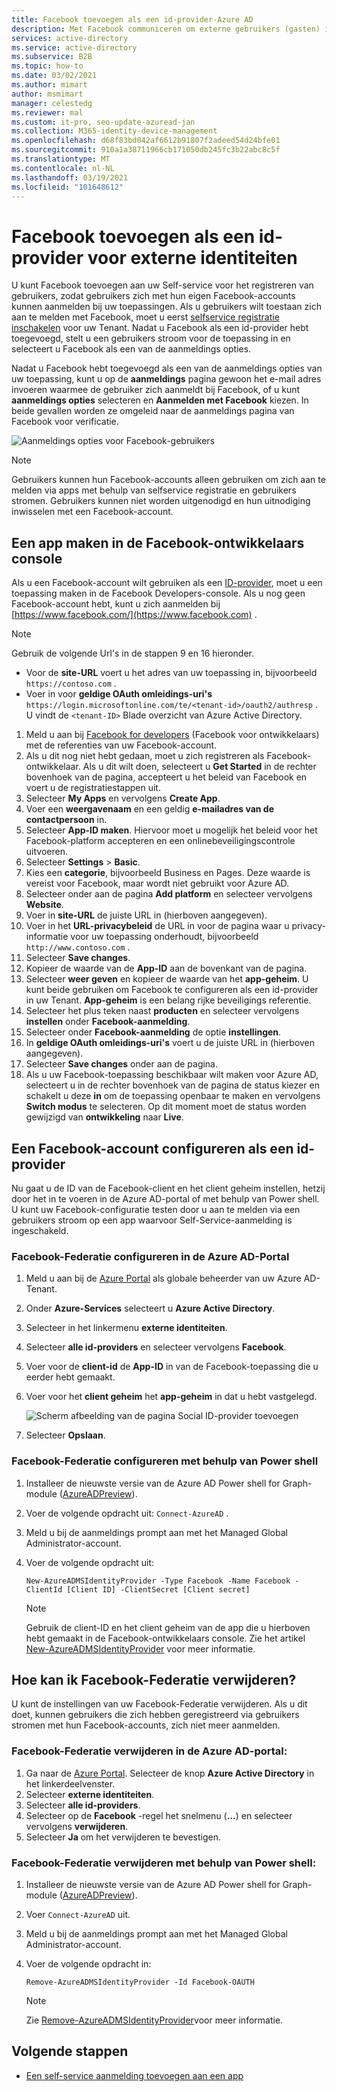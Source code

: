 ```yaml
---
title: Facebook toevoegen als een id-provider-Azure AD
description: Met Facebook communiceren om externe gebruikers (gasten) in te scha kelen voor aanmelding bij uw Azure AD-apps met hun eigen Facebook-accounts.
services: active-directory
ms.service: active-directory
ms.subservice: B2B
ms.topic: how-to
ms.date: 03/02/2021
ms.author: mimart
author: msmimart
manager: celestedg
ms.reviewer: mal
ms.custom: it-pro, seo-update-azuread-jan
ms.collection: M365-identity-device-management
ms.openlocfilehash: d68f83bd042af6612b91807f2adeed54d24bfe01
ms.sourcegitcommit: 910a1a38711966cb171050db245fc3b22abc8c5f
ms.translationtype: MT
ms.contentlocale: nl-NL
ms.lasthandoff: 03/19/2021
ms.locfileid: "101648612"
---
```

# <a name="add-facebook-as-an-identity-provider-for-external-identities"></a>Facebook toevoegen als een id-provider voor externe identiteiten

U kunt Facebook toevoegen aan uw Self-service voor het registreren van gebruikers, zodat gebruikers zich met hun eigen Facebook-accounts kunnen aanmelden bij uw toepassingen. Als u gebruikers wilt toestaan zich aan te melden met Facebook, moet u eerst [selfservice registratie inschakelen](self-service-sign-up-user-flow.md) voor uw Tenant. Nadat u Facebook als een id-provider hebt toegevoegd, stelt u een gebruikers stroom voor de toepassing in en selecteert u Facebook als een van de aanmeldings opties.

Nadat u Facebook hebt toegevoegd als een van de aanmeldings opties van uw toepassing, kunt u op de **aanmeldings** pagina gewoon het e-mail adres invoeren waarmee de gebruiker zich aanmeldt bij Facebook, of u kunt **aanmeldings opties** selecteren en **Aanmelden met Facebook** kiezen. In beide gevallen worden ze omgeleid naar de aanmeldings pagina van Facebook voor verificatie.

![Aanmeldings opties voor Facebook-gebruikers](media/facebook-federation/sign-in-with-facebook-overview.png)

> [!NOTE]
> Gebruikers kunnen hun Facebook-accounts alleen gebruiken om zich aan te melden via apps met behulp van selfservice registratie en gebruikers stromen. Gebruikers kunnen niet worden uitgenodigd en hun uitnodiging inwisselen met een Facebook-account.

## <a name="create-an-app-in-the-facebook-developers-console"></a>Een app maken in de Facebook-ontwikkelaars console

Als u een Facebook-account wilt gebruiken als een [ID-provider](identity-providers.md), moet u een toepassing maken in de Facebook Developers-console. Als u nog geen Facebook-account hebt, kunt u zich aanmelden bij [https://www.facebook.com/](https://www.facebook.com) .

> [!NOTE]  
> Gebruik de volgende Url's in de stappen 9 en 16 hieronder.
> - Voor de **site-URL** voert u het adres van uw toepassing in, bijvoorbeeld `https://contoso.com` .
> - Voer in voor **geldige OAuth omleidings-uri's** `https://login.microsoftonline.com/te/<tenant-id>/oauth2/authresp` . U vindt de `<tenant-ID>` Blade overzicht van Azure Active Directory.


1. Meld u aan bij [Facebook for developers](https://developers.facebook.com/) (Facebook voor ontwikkelaars) met de referenties van uw Facebook-account.
2. Als u dit nog niet hebt gedaan, moet u zich registreren als Facebook-ontwikkelaar. Als u dit wilt doen, selecteert u **Get Started** in de rechter bovenhoek van de pagina, accepteert u het beleid van Facebook en voert u de registratiestappen uit.
3. Selecteer **My Apps** en vervolgens **Create App**.
4. Voer een **weergavenaam** en een geldig **e-mailadres van de contactpersoon** in.
5. Selecteer **App-ID maken**. Hiervoor moet u mogelijk het beleid voor het Facebook-platform accepteren en een onlinebeveiligingscontrole uitvoeren.
6. Selecteer **Settings** > **Basic**.
7. Kies een **categorie**, bijvoorbeeld Business en Pages. Deze waarde is vereist voor Facebook, maar wordt niet gebruikt voor Azure AD.
8. Selecteer onder aan de pagina **Add platform** en selecteer vervolgens **Website**.
9. Voer in **site-URL** de juiste URL in (hierboven aangegeven).
10. Voer in het **URL-privacybeleid** de URL in voor de pagina waar u privacy-informatie voor uw toepassing onderhoudt, bijvoorbeeld `http://www.contoso.com` .
11. Selecteer **Save changes**.
12. Kopieer de waarde van de **App-ID** aan de bovenkant van de pagina.
13. Selecteer **weer geven** en kopieer de waarde van het **app-geheim**. U kunt beide gebruiken om Facebook te configureren als een id-provider in uw Tenant. **App-geheim** is een belang rijke beveiligings referentie.
14. Selecteer het plus teken naast **producten** en selecteer vervolgens **instellen** onder **Facebook-aanmelding**.
15. Selecteer onder **Facebook-aanmelding** de optie **instellingen**.
16. In **geldige OAuth omleidings-uri's** voert u de juiste URL in (hierboven aangegeven).
17. Selecteer **Save changes** onder aan de pagina.
18. Als u uw Facebook-toepassing beschikbaar wilt maken voor Azure AD, selecteert u in de rechter bovenhoek van de pagina de status kiezer en schakelt u deze **in** om de toepassing openbaar te maken en vervolgens **Switch modus** te selecteren. Op dit moment moet de status worden gewijzigd van **ontwikkeling** naar **Live**.
    
## <a name="configure-a-facebook-account-as-an-identity-provider"></a>Een Facebook-account configureren als een id-provider
Nu gaat u de ID van de Facebook-client en het client geheim instellen, hetzij door het in te voeren in de Azure AD-portal of met behulp van Power shell. U kunt uw Facebook-configuratie testen door u aan te melden via een gebruikers stroom op een app waarvoor Self-Service-aanmelding is ingeschakeld.

### <a name="to-configure-facebook-federation-in-the-azure-ad-portal"></a>Facebook-Federatie configureren in de Azure AD-Portal
1. Meld u aan bij de [Azure Portal](https://portal.azure.com) als globale beheerder van uw Azure AD-Tenant.
2. Onder **Azure-Services** selecteert u **Azure Active Directory**.
3. Selecteer in het linkermenu **externe identiteiten**.
4. Selecteer **alle id-providers** en selecteer vervolgens **Facebook**.
5. Voer voor de **client-id** de **App-ID** in van de Facebook-toepassing die u eerder hebt gemaakt.
6. Voer voor het **client geheim** het **app-geheim** in dat u hebt vastgelegd.

   ![Scherm afbeelding van de pagina Social ID-provider toevoegen](media/facebook-federation/add-social-identity-provider-page.png)

7. Selecteer **Opslaan**.
### <a name="to-configure-facebook-federation-by-using-powershell"></a>Facebook-Federatie configureren met behulp van Power shell
1. Installeer de nieuwste versie van de Azure AD Power shell for Graph-module ([AzureADPreview](https://www.powershellgallery.com/packages/AzureADPreview)).
2. Voer de volgende opdracht uit: `Connect-AzureAD` .
3. Meld u bij de aanmeldings prompt aan met het Managed Global Administrator-account.  
4. Voer de volgende opdracht uit: 
   
   `New-AzureADMSIdentityProvider -Type Facebook -Name Facebook -ClientId [Client ID] -ClientSecret [Client secret]`
 
   > [!NOTE]
   > Gebruik de client-ID en het client geheim van de app die u hierboven hebt gemaakt in de Facebook-ontwikkelaars console. Zie het artikel [New-AzureADMSIdentityProvider](/powershell/module/azuread/new-azureadmsidentityprovider?view=azureadps-2.0-preview) voor meer informatie. 

## <a name="how-do-i-remove-facebook-federation"></a>Hoe kan ik Facebook-Federatie verwijderen?
U kunt de instellingen van uw Facebook-Federatie verwijderen. Als u dit doet, kunnen gebruikers die zich hebben geregistreerd via gebruikers stromen met hun Facebook-accounts, zich niet meer aanmelden. 

### <a name="to-delete-facebook-federation-in-the-azure-ad-portal"></a>Facebook-Federatie verwijderen in de Azure AD-portal: 
1. Ga naar de [Azure Portal](https://portal.azure.com). Selecteer de knop **Azure Active Directory** in het linkerdeelvenster. 
2. Selecteer **externe identiteiten**.
3. Selecteer **alle id-providers**.
4. Selecteer op de **Facebook** -regel het snelmenu (**...**) en selecteer vervolgens **verwijderen**. 
5. Selecteer **Ja** om het verwijderen te bevestigen.

### <a name="to-delete-facebook-federation-by-using-powershell"></a>Facebook-Federatie verwijderen met behulp van Power shell: 
1. Installeer de nieuwste versie van de Azure AD Power shell for Graph-module ([AzureADPreview](https://www.powershellgallery.com/packages/AzureADPreview)).
2. Voer `Connect-AzureAD` uit.  
4. Meld u bij de aanmeldings prompt aan met het Managed Global Administrator-account.  
5. Voer de volgende opdracht in:

    `Remove-AzureADMSIdentityProvider -Id Facebook-OAUTH`

   > [!NOTE]
   > Zie [Remove-AzureADMSIdentityProvider](/powershell/module/azuread/Remove-AzureADMSIdentityProvider?view=azureadps-2.0-preview)voor meer informatie. 

## <a name="next-steps"></a>Volgende stappen

- [Een self-service aanmelding toevoegen aan een app](self-service-sign-up-user-flow.md)